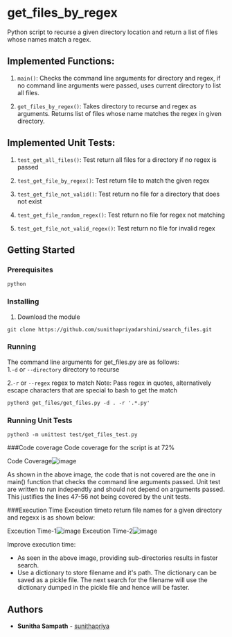 # get_files_by_regex
Python script to recurse a given directory location and return a list of files whose names match a regex.


## Implemented Functions:
1. ```main()```: Checks the command line arguments for directory and regex, if no command line arguments were passed, uses current directory to list all files.

2. ```get_files_by_regex()```: Takes directory to recurse and regex as arguments. Returns list of files whose name matches the regex in given directory.

## Implemented Unit Tests:

1. ```test_get_all_files()```: Test return all files for a directory if no regex is passed

2. ```test_get_file_by_regex()```: Test return file to match the given regex

3. ```test_get_file_not_valid()```: Test return no file for a directory that does not exist

4. ```test_get_file_random_regex()```: Test return no file for regex not matching

5. ```test_get_file_not_valid_regex()```: Test return no file for invalid regex

## Getting Started
### Prerequisites
```
python
```

### Installing
1. Download the module
```
git clone https://github.com/sunithapriyadarshini/search_files.git
```

### Running
The command line arguments for get_files.py are as follows:  
1.`-d` or `--directory` directory to recurse

2.`-r` or `--regex` regex to match
Note: Pass regex in quotes, alternatively escape characters that are special to bash to get the match 

```
python3 get_files/get_files.py -d . -r '.*.py'
```

### Running Unit Tests
```
python3 -m unittest test/get_files_test.py
```

###Code coverage
Code coverage for the script is at 72%

Code Coverage![image](https://user-images.githubusercontent.com/39092484/116478382-f9174f00-a84b-11eb-8d17-463e6dc729d0.png)

As shown in the above image, the code that is not covered are the one in main() function that checks the command line arguments passed. Unit test are written to run independtly and should not depend on arguments passed. This justifies the lines 47-56 not being covered by the unit tests.

###Execution Time
Exceution timeto return file names for a given directory and regexx is as shown below:

Exceution Time-1![image](https://user-images.githubusercontent.com/39092484/116480047-a2f7db00-a84e-11eb-833e-88e4bcba29e5.png)
Exceution Time-2![image](https://user-images.githubusercontent.com/39092484/116480028-9a9fa000-a84e-11eb-9d02-1d84575fcde9.png)


Improve execution time:
* As seen in the above image, providing sub-directories results in faster search.
* Use a dictionary to store filename and it's path. The dictionary can be saved as a pickle file. The next search for the filename will use the dictionary dumped in the pickle file and hence will be faster.


## Authors

* **Sunitha Sampath** - [sunithapriya](https://github.com/sunithapriyadarshini)

